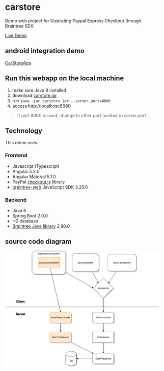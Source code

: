 # carstore
Demo web project for illustrating Paypal Express Checkout through Braintree SDK.

[Live Demo](http://13.57.3.69/)

## android integration demo
[CarStoreApp](https://github.com/liuwei108/CarStoreApp)

## Run this webapp on the local machine
1. make sure Java 8 installed
2. download [carstore.jar](https://github.com/liuwei108/CarStoreWeb/raw/master/carstore.jar)
3. run `java -jar carstore.jar --server.port=8080`
4. access http://localhost:8080
> if port 8080 is used, change to other port number in *server.port*

## Technology

This demo uses:

### Frontend
* Javascript (Typescript)
* Angular 5.2.0
* Angular Material 5.1.0
* PayPal [checkout.js](https://github.com/paypal/paypal-checkout) library
* [braintree-web](https://github.com/braintree/braintree-web) JavaScript SDK 3.25.0

### Backend
* Java 8
* Spring Boot 2.0.0
* H2 database
* [Braintree Java library](https://github.com/braintree/braintree_java) 2.80.0

## source code diagram

![diagram](https://raw.githubusercontent.com/liuwei108/CarStoreWeb/master/Diagram.png)
